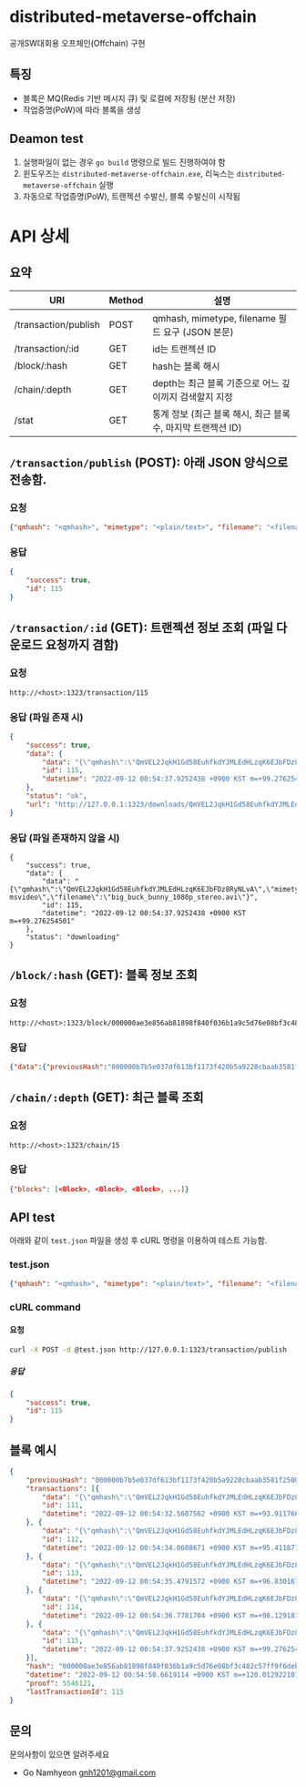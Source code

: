 # distributed-metaverse-offchain
공개SW대회용 오프체인(Offchain) 구현

## 특징
* 블록은 MQ(Redis 기반 메시지 큐) 및 로컬에 저장됨 (분산 저장)
* 작업증명(PoW)에 따라 블록을 생성

## Deamon test

1. 실행파일이 없는 경우 `go build` 명령으로 빌드 진행하여야 함
2. 윈도우즈는 `distributed-metaverse-offchain.exe`, 리눅스는 `distributed-metaverse-offchain` 실행
3. 자동으로 작업증명(PoW), 트랜젝션 수발신, 블록 수발신이 시작됨

# API 상세

## 요약
|URI|Method|설명|
|------|---|---|
|/transaction/publish|POST|qmhash, mimetype, filename 필드 요구 (JSON 본문)|
|/transaction/:id|GET|id는 트랜젝션 ID|
|/block/:hash|GET|hash는 블록 해시|
|/chain/:depth|GET|depth는 최근 블록 기준으로 어느 깊이끼지 검색할지 지정|
|/stat|GET|통계 정보 (최근 블록 해시, 최근 블록 수, 마지막 트랜젝션 ID)|

## `/transaction/publish` (POST): 아래 JSON 양식으로 전송함.

### 요청
```json
{"qmhash": "<qmhash>", "mimetype": "<plain/text>", "filename": "<filename>"}
```

### 응답
```json
{
    "success": true,
    "id": 115
}
```

## `/transaction/:id` (GET): 트랜젝션 정보 조회 (파일 다운로드 요청까지 겸함)

### 요청
```
http://<host>:1323/transaction/115
```

### 응답 (파일 존재 시)
```json
{
    "success": true,
    "data": {
        "data": "{\"qmhash\":\"QmVEL2JqkH1Gd58EuhfkdYJMLEdHLzqK6EJbFDz8RyNLvA\",\"mimetype\":\"video/x-msvideo\",\"filename\":\"big_buck_bunny_1080p_stereo.avi\"}",
        "id": 115,
        "datetime": "2022-09-12 00:54:37.9252438 +0900 KST m=+99.276254501"
    },
    "status": "ok",
    "url": "http://127.0.0.1:1323/downloads/QmVEL2JqkH1Gd58EuhfkdYJMLEdHLzqK6EJbFDz8RyNLvA"
}
```

### 응답 (파일 존재하지 않을 시)
```
{
    "success": true,
    "data": {
        "data": "{\"qmhash\":\"QmVEL2JqkH1Gd58EuhfkdYJMLEdHLzqK6EJbFDz8RyNLvA\",\"mimetype\":\"video/x-msvideo\",\"filename\":\"big_buck_bunny_1080p_stereo.avi\"}",
        "id": 115,
        "datetime": "2022-09-12 00:54:37.9252438 +0900 KST m=+99.276254501"
    },
    "status": "downloading"
}
```

## `/block/:hash` (GET): 블록 정보 조회

### 요청
```
http://<host>:1323/block/000000ae3e856ab81898f840f036b1a9c5d76e08bf3c482c57ff9f6deb303379
```

### 응답
```json
{"data":{"previousHash":"000000b7b5e037df613bf1173f420b5a9228cbaab3581f25005afe791aa1dfe7","transactions":[{"data":"{\"qmhash\":\"QmVEL2JqkH1Gd58EuhfkdYJMLEdHLzqK6EJbFDz8RyNLvA\",\"mimetype\":\"video/x-msvideo\",\"filename\":\"big_buck_bunny_1080p_stereo.avi\"}","id":111,"datetime":"2022-09-12 00:54:32.5607562 +0900 KST m=+93.911766901"},{"data":"{\"qmhash\":\"QmVEL2JqkH1Gd58EuhfkdYJMLEdHLzqK6EJbFDz8RyNLvA\",\"mimetype\":\"video/x-msvideo\",\"filename\":\"big_buck_bunny_1080p_stereo.avi\"}","id":112,"datetime":"2022-09-12 00:54:34.0608671 +0900 KST m=+95.411877801"},{"data":"{\"qmhash\":\"QmVEL2JqkH1Gd58EuhfkdYJMLEdHLzqK6EJbFDz8RyNLvA\",\"mimetype\":\"video/x-msvideo\",\"filename\":\"big_buck_bunny_1080p_stereo.avi\"}","id":113,"datetime":"2022-09-12 00:54:35.4791572 +0900 KST m=+96.830167901"},{"data":"{\"qmhash\":\"QmVEL2JqkH1Gd58EuhfkdYJMLEdHLzqK6EJbFDz8RyNLvA\",\"mimetype\":\"video/x-msvideo\",\"filename\":\"big_buck_bunny_1080p_stereo.avi\"}","id":114,"datetime":"2022-09-12 00:54:36.7781704 +0900 KST m=+98.129181101"},{"data":"{\"qmhash\":\"QmVEL2JqkH1Gd58EuhfkdYJMLEdHLzqK6EJbFDz8RyNLvA\",\"mimetype\":\"video/x-msvideo\",\"filename\":\"big_buck_bunny_1080p_stereo.avi\"}","id":115,"datetime":"2022-09-12 00:54:37.9252438 +0900 KST m=+99.276254501"}],"hash":"000000ae3e856ab81898f840f036b1a9c5d76e08bf3c482c57ff9f6deb303379","datetime":"2022-09-12 00:54:58.6619114 +0900 KST m=+120.012922101","proof":5546121,"lastTransactionId":115},"success":true}
```

## `/chain/:depth` (GET): 최근 블록 조회

### 요청
```
http://<host>:1323/chain/15
```

### 응답
```json
{"blocks": [<Block>, <Block>, <Block>, ...]}
```

## API test

아래와 같이 `test.json` 파일을 생성 후 cURL 명령을 이용하여 테스트 가능함.

### test.json

```json
{"qmhash": "<qmhash>", "mimetype": "<plain/text>", "filename": "<filename>"}
```

### cURL command

#### 요청
```bash
curl -X POST -d @test.json http://127.0.0.1:1323/transaction/publish
```

##### 응답
```json
{
    "success": true,
    "id": 115
}
```

## 블록 예시

```json
{
    "previousHash": "000000b7b5e037df613bf1173f420b5a9228cbaab3581f25005afe791aa1dfe7",
    "transactions": [{
        "data": "{\"qmhash\":\"QmVEL2JqkH1Gd58EuhfkdYJMLEdHLzqK6EJbFDz8RyNLvA\",\"mimetype\":\"video/x-msvideo\",\"filename\":\"big_buck_bunny_1080p_stereo.avi\"}",
        "id": 111,
        "datetime": "2022-09-12 00:54:32.5607562 +0900 KST m=+93.911766901"
    }, {
        "data": "{\"qmhash\":\"QmVEL2JqkH1Gd58EuhfkdYJMLEdHLzqK6EJbFDz8RyNLvA\",\"mimetype\":\"video/x-msvideo\",\"filename\":\"big_buck_bunny_1080p_stereo.avi\"}",
        "id": 112,
        "datetime": "2022-09-12 00:54:34.0608671 +0900 KST m=+95.411877801"
    }, {
        "data": "{\"qmhash\":\"QmVEL2JqkH1Gd58EuhfkdYJMLEdHLzqK6EJbFDz8RyNLvA\",\"mimetype\":\"video/x-msvideo\",\"filename\":\"big_buck_bunny_1080p_stereo.avi\"}",
        "id": 113,
        "datetime": "2022-09-12 00:54:35.4791572 +0900 KST m=+96.830167901"
    }, {
        "data": "{\"qmhash\":\"QmVEL2JqkH1Gd58EuhfkdYJMLEdHLzqK6EJbFDz8RyNLvA\",\"mimetype\":\"video/x-msvideo\",\"filename\":\"big_buck_bunny_1080p_stereo.avi\"}",
        "id": 114,
        "datetime": "2022-09-12 00:54:36.7781704 +0900 KST m=+98.129181101"
    }, {
        "data": "{\"qmhash\":\"QmVEL2JqkH1Gd58EuhfkdYJMLEdHLzqK6EJbFDz8RyNLvA\",\"mimetype\":\"video/x-msvideo\",\"filename\":\"big_buck_bunny_1080p_stereo.avi\"}",
        "id": 115,
        "datetime": "2022-09-12 00:54:37.9252438 +0900 KST m=+99.276254501"
    }],
    "hash": "000000ae3e856ab81898f840f036b1a9c5d76e08bf3c482c57ff9f6deb303379",
    "datetime": "2022-09-12 00:54:58.6619114 +0900 KST m=+120.012922101",
    "proof": 5546121,
    "lastTransactionId": 115
}
```

## 문의
문의사항이 있으면 알려주세요

* Go Namhyeon <gnh1201@gmail.com>
